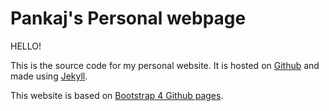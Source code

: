 
# Pankaj's Personal webpage
HELLO! 

This is the source code for my personal website. It is hosted on [Github](https://pages.github.com/) and made using [Jekyll](https://jekyllrb.com/).

This website is based on [Bootstrap 4 Github pages](https://nicolas-van.github.io/bootstrap-4-github-pages/). 
